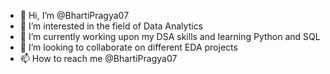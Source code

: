 - 👋 Hi, I’m @BhartiPragya07
- 👀 I’m interested in the field of Data Analytics 
- 🌱 I’m currently working upon my DSA skills and learning Python and SQL
- 💞️ I’m looking to collaborate on different EDA projects
- 📫 How to reach me @BhartiPragya07

<!---
BhartiPragya07/BhartiPragya07 is a ✨ special ✨ repository because its `README.md` (this file) appears on your GitHub profile.
You can click the Preview link to take a look at your changes.
--->
